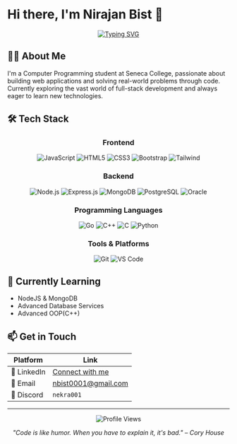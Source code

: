 # Hi there, I'm Nirajan Bist 👋

<div align="center">

[![Typing SVG](https://readme-typing-svg.herokuapp.com?font=Fira+Code&pause=1000&width=435&lines=Computer+Programming+Student;Always+learning+new+things)](https://git.io/typing-svg)

</div>

## 👨‍💻 About Me

I'm a Computer Programming student at Seneca College, passionate about building web applications and solving real-world problems through code. Currently exploring the vast world of full-stack development and always eager to learn new technologies.

## 🛠️ Tech Stack

<div align="center">

### Frontend

![JavaScript](https://img.shields.io/badge/JavaScript-F7DF1E?style=for-the-badge&logo=javascript&logoColor=black)
![HTML5](https://img.shields.io/badge/HTML5-E34F26?style=for-the-badge&logo=html5&logoColor=white)
![CSS3](https://img.shields.io/badge/CSS3-1572B6?style=for-the-badge&logo=css3&logoColor=white)
![Bootstrap](https://img.shields.io/badge/Bootstrap-563D7C?style=for-the-badge&logo=bootstrap&logoColor=white)
![Tailwind](https://img.shields.io/badge/Tailwind_CSS-38B2AC?style=for-the-badge&logo=tailwind-css&logoColor=white)

### Backend

![Node.js](https://img.shields.io/badge/Node.js-339933?style=for-the-badge&logo=nodedotjs&logoColor=white)
![Express.js](https://img.shields.io/badge/Express.js-000000?style=for-the-badge&logo=express&logoColor=white)
![MongoDB](https://img.shields.io/badge/MongoDB-4EA94B?style=for-the-badge&logo=mongodb&logoColor=white)
![PostgreSQL](https://img.shields.io/badge/PostgreSQL-316192?style=for-the-badge&logo=postgresql&logoColor=white)
![Oracle](https://img.shields.io/badge/Oracle-F80000?style=for-the-badge&logo=oracle&logoColor=white)

### Programming Languages

![Go](https://img.shields.io/badge/Go-00ADD8?style=for-the-badge&logo=go&logoColor=white)
![C++](https://img.shields.io/badge/C++-00599C?style=for-the-badge&logo=cplusplus&logoColor=white)
![C](https://img.shields.io/badge/C-00599C?style=for-the-badge&logo=c&logoColor=white)
![Python](https://img.shields.io/badge/Python-3776AB?style=for-the-badge&logo=python&logoColor=white)

### Tools & Platforms

![Git](https://img.shields.io/badge/GIT-E44C30?style=for-the-badge&logo=git&logoColor=white)
![VS Code](https://img.shields.io/badge/VSCode-0078D4?style=for-the-badge&logo=visual%20studio%20code&logoColor=white)

</div>

<!-- ## 📊 GitHub Stats

<div align="center">

![Nirajan's GitHub stats](https://github-readme-stats.vercel.app/api?username=nbist24k&show_icons=true&theme=tokyonight)

![Top Langs](https://github-readme-stats.vercel.app/api/top-langs/?username=nbist24k&layout=compact&theme=tokyonight)

</div> -->

## 🌱 Currently Learning

- NodeJS & MongoDB
- Advanced Database Services
- Advanced OOP(C++)

<!-- ## 🤝 Let's Connect!

<div align="center">

[![LinkedIn](https://img.shields.io/badge/LinkedIn-0077B5?style=for-the-badge&logo=linkedin&logoColor=white)](https://linkedin.com/in/nirajan-bist)
[![Email](https://img.shields.io/badge/Email-D14836?style=for-the-badge&logo=gmail&logoColor=white)](mailto:nbist0001@gmail.com)

</div> -->

## 📫 Get in Touch

<div align="center">

| Platform    | Link                                                    |
| ----------- | ------------------------------------------------------- |
| 💼 LinkedIn | [Connect with me](https://linkedin.com/in/nirajan-bist) |
| 📧 Email    | [nbist0001@gmail.com](mailto:nbist0001@gmail.com)       |
| 💬 Discord  | `nekra001`                                              |

</div>

---

<div align="center">

![Profile Views](https://komarev.com/ghpvc/?username=nbist24k&color=brightgreen)

_"Code is like humor. When you have to explain it, it's bad." – Cory House_

</div>
